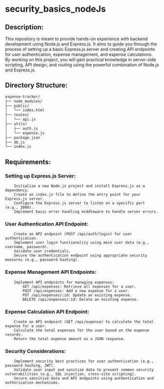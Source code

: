 # security_basics_nodeJs


## Description:
This repository is meant to provide hands-on experience with backend development using Node.js and Express.js. It aims to guide you through the process of setting up a basic Express.js server and creating API endpoints for user authentication, expense management, and expense calculations. By working on this project, you will gain practical knowledge in server-side scripting, API design, and routing using the powerful combination of Node.js and Express.js.
 


## Directory Structure:


```bash
expense-tracker/
├── node_modules/
├── public/
│   └── index.html
├── routes/
│   └── api.js
├── utils/
│   ├── auth.js
│   └── expense.js
├── package.json
├── db.js
└── index.js
```

## Requirements:

### Setting up Express.js Server:
        Initialize a new Node.js project and install Express.js as a dependency.
        Create an index.js file to define the entry point for your Express.js server.
        Configure the Express.js server to listen on a specific port (e.g., 3000).
        Implement basic error handling middleware to handle server errors.

### User Authentication API Endpoint:
        Create an API endpoint (POST /api/auth/login) for user authentication.
        Implement user login functionality using mock user data (e.g., username, password).
        Validate user credentials.
        Secure the authentication endpoint using appropriate security measures (e.g., password hashing).

### Expense Management API Endpoints:
        Implement API endpoints for managing expenses:
            GET /api/expenses: Retrieve all expenses for a user.
            POST /api/expenses: Add a new expense for a user.
            PUT /api/expenses/:id: Update an existing expense.
            DELETE /api/expenses/:id: Delete an existing expense.

### Expense Calculation API Endpoint:
        Create an API endpoint (GET /api/expense) to calculate the total expense for a user.
        Calculate the total expenses for the user based on the expense records.
        Return the total expense amount as a JSON response.

### Security Considerations:
        Implement security best practices for user authentication (e.g., password hashing, JWT).
        Validate user input and sanitize data to prevent common security vulnerabilities (e.g., SQL injection, cross-site scripting).
        Secure sensitive data and API endpoints using authentication and authorization mechanisms.


